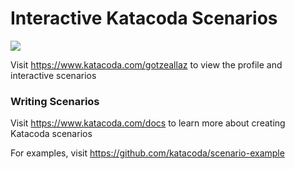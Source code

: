 # Interactive Katacoda Scenarios

[![](http://shields.katacoda.com/katacoda/gotzeallaz/count.svg)](https://www.katacoda.com/gotzeallaz "Get your profile on Katacoda.com")

Visit https://www.katacoda.com/gotzeallaz to view the profile and interactive scenarios

### Writing Scenarios
Visit https://www.katacoda.com/docs to learn more about creating Katacoda scenarios

For examples, visit https://github.com/katacoda/scenario-example
